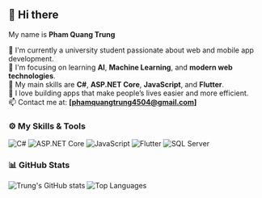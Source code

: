 ## 👋 Hi there  
My name is **Pham Quang Trung**  

💼 I'm currently a university student passionate about web and mobile app development.  
🚀 I'm focusing on learning **AI**, **Machine Learning**, and **modern web technologies**.  
🧠 My main skills are **C#**, **ASP.NET Core**, **JavaScript**, and **Flutter**.  
🌱 I love building apps that make people’s lives easier and more efficient.  
📫 Contact me at: **[phamquangtrung4504@gmail.com]**  

### ⚙️ My Skills & Tools  
![C#](https://img.shields.io/badge/C%23-239120?style=for-the-badge&logo=c-sharp&logoColor=white)
![ASP.NET Core](https://img.shields.io/badge/ASP.NET_Core-512BD4?style=for-the-badge&logo=dotnet&logoColor=white)
![JavaScript](https://img.shields.io/badge/JavaScript-F7DF1E?style=for-the-badge&logo=javascript&logoColor=black)
![Flutter](https://img.shields.io/badge/Flutter-02569B?style=for-the-badge&logo=flutter&logoColor=white)
![SQL Server](https://img.shields.io/badge/SQL_Server-CC2927?style=for-the-badge&logo=microsoft-sql-server&logoColor=white)

### 📊 GitHub Stats  
![Trung's GitHub stats](https://github-readme-stats.vercel.app/api?username=PhamQuangTrung4504&show_icons=true&theme=tokyonight)
![Top Languages](https://github-readme-stats.vercel.app/api/top-langs/?username=PhamQuangTrung4504&layout=compact&theme=tokyonight)
